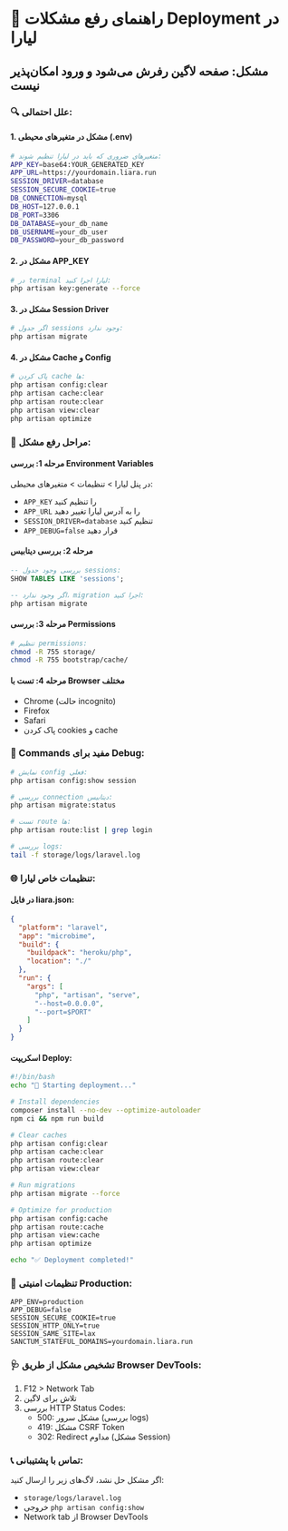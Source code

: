 # 🚨 راهنمای رفع مشکلات Deployment در لیارا

## مشکل: صفحه لاگین رفرش می‌شود و ورود امکان‌پذیر نیست

### 🔍 علل احتمالی:

#### 1. مشکل در متغیرهای محیطی (.env)
```bash
# متغیرهای ضروری که باید در لیارا تنظیم شوند:
APP_KEY=base64:YOUR_GENERATED_KEY
APP_URL=https://yourdomain.liara.run
SESSION_DRIVER=database
SESSION_SECURE_COOKIE=true
DB_CONNECTION=mysql
DB_HOST=127.0.0.1
DB_PORT=3306
DB_DATABASE=your_db_name
DB_USERNAME=your_db_user
DB_PASSWORD=your_db_password
```

#### 2. مشکل در APP_KEY
```bash
# در terminal لیارا اجرا کنید:
php artisan key:generate --force
```

#### 3. مشکل در Session Driver
```bash
# اگر جدول sessions وجود ندارد:
php artisan migrate
```

#### 4. مشکل در Cache و Config
```bash
# پاک کردن cache ها:
php artisan config:clear
php artisan cache:clear
php artisan route:clear
php artisan view:clear
php artisan optimize
```

### 🔧 مراحل رفع مشکل:

#### مرحله 1: بررسی Environment Variables
در پنل لیارا > تنظیمات > متغیرهای محیطی:
- `APP_KEY` را تنظیم کنید
- `APP_URL` را به آدرس لیارا تغییر دهید
- `SESSION_DRIVER=database` تنظیم کنید
- `APP_DEBUG=false` قرار دهید

#### مرحله 2: بررسی دیتابیس
```sql
-- بررسی وجود جدول sessions:
SHOW TABLES LIKE 'sessions';

-- اگر وجود ندارد، migration اجرا کنید:
php artisan migrate
```

#### مرحله 3: بررسی Permissions
```bash
# تنظیم permissions:
chmod -R 755 storage/
chmod -R 755 bootstrap/cache/
```

#### مرحله 4: تست با Browser مختلف
- Chrome (حالت incognito)
- Firefox
- Safari
- پاک کردن cookies و cache

### 🔄 Commands مفید برای Debug:

```bash
# نمایش config فعلی:
php artisan config:show session

# بررسی connection دیتابیس:
php artisan migrate:status

# تست route ها:
php artisan route:list | grep login

# بررسی logs:
tail -f storage/logs/laravel.log
```

### 🌐 تنظیمات خاص لیارا:

#### در فایل liara.json:
```json
{
  "platform": "laravel",
  "app": "microbime",
  "build": {
    "buildpack": "heroku/php",
    "location": "./"
  },
  "run": {
    "args": [
      "php", "artisan", "serve", 
      "--host=0.0.0.0", 
      "--port=$PORT"
    ]
  }
}
```

#### اسکریپت Deploy:
```bash
#!/bin/bash
echo "🚀 Starting deployment..."

# Install dependencies
composer install --no-dev --optimize-autoloader
npm ci && npm run build

# Clear caches
php artisan config:clear
php artisan cache:clear
php artisan route:clear
php artisan view:clear

# Run migrations
php artisan migrate --force

# Optimize for production
php artisan config:cache
php artisan route:cache
php artisan view:cache
php artisan optimize

echo "✅ Deployment completed!"
```

### 🔐 تنظیمات امنیتی Production:

```env
APP_ENV=production
APP_DEBUG=false
SESSION_SECURE_COOKIE=true
SESSION_HTTP_ONLY=true
SESSION_SAME_SITE=lax
SANCTUM_STATEFUL_DOMAINS=yourdomain.liara.run
```

### 🩺 تشخیص مشکل از طریق Browser DevTools:

1. F12 > Network Tab
2. تلاش برای لاگین
3. بررسی HTTP Status Codes:
   - 500: مشکل سرور (بررسی logs)
   - 419: مشکل CSRF Token
   - 302: Redirect مداوم (مشکل Session)

### 📞 تماس با پشتیبانی:
اگر مشکل حل نشد، لاگ‌های زیر را ارسال کنید:
- `storage/logs/laravel.log`
- خروجی `php artisan config:show`
- Network tab از Browser DevTools 
